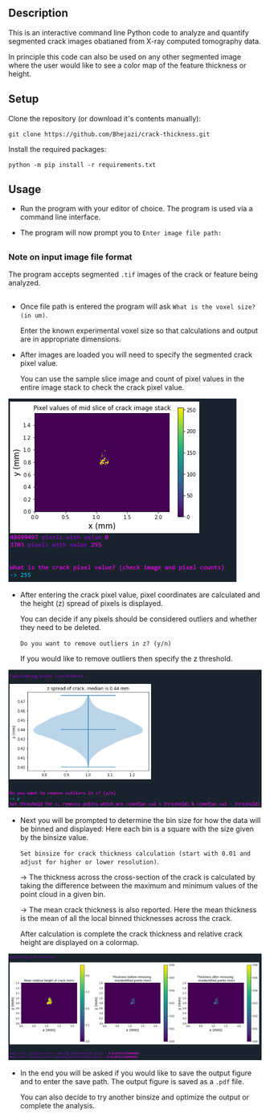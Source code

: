 ## Description

This is an interactive command line Python code to analyze and quantify segmented crack images obatianed from X-ray computed tomography data.

In principle this code can also be used on any other segmented image where the user would like to see a color map of the feature thickness or height.

## Setup
Clone the repository (or download it's contents manually):
```shell
git clone https://github.com/Bhejazi/crack-thickness.git
```

Install the required packages:
```shell
python -m pip install -r requirements.txt
```

## Usage
- Run the program with your editor of choice. The program is used via a command line interface.

- The program will now prompt you to `Enter image file path:`
##
### Note on input image file format
The program accepts segmented `.tif` images of the crack or feature being analyzed.
##

- Once file path is entered the program will ask `What is the voxel size? (in um)`.

  Enter the known experimental voxel size so that calculations and output are in appropriate dimensions.

- After images are loaded you will need to specify the segmented crack pixel value.

  You can use the sample slice image and count of pixel values in the entire image stack to check the crack pixel value.

![Screenshot of sample slice and pixel counts.](images/pixel_count.png)

- After entering the crack pixel value, pixel coordinates are calculated and the height (z) spread of pixels is displayed.

  You can decide if any pixels should be considered outliers and whether they need to be deleted.

  `Do you want to remove outliers in z? (y/n)`

  If you would like to remove outliers then specify the z threshold.

![Screenshot of outlier removal.](images/coords.png)

- Next you will be prompted to determine the bin size for how the data will be binned and displayed: Here each bin is a square with the size given by the binsize value.

  `Set binsize for crack thickness calculation (start with 0.01 and adjust for higher or lower resolution)`.

  -> The thickness across the cross-section of the crack is calculated by taking the difference between the maximum and minimum values of the point cloud in a given bin.

  -> The mean crack thickness is also reported. Here the mean thickness is the mean of all the local binned thicknesses across the crack.

  After calculation is complete the crack thickness and relative crack height are displayed on a colormap.

![Screenshot of output.](images/output.png)

- In the end you will be asked if you would like to save the output figure and to enter the save path. The output figure is saved as a `.pdf` file.

  You can also decide to try another binsize and optimize the output or complete the analysis.

